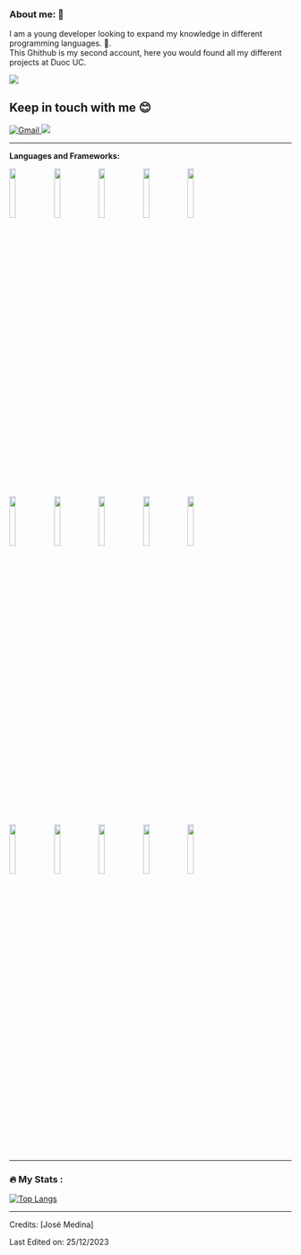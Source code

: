 ### About me: 👋
I am a young developer looking to expand my knowledge in different programming languages. :penguin:. 
<br />
This Ghithub is my second account, here you would found all my different projects at Duoc UC.

<a href="https://github.com/josemedina1">
<img src="https://img.shields.io/badge/First-account-blue" />
</a>

## Keep in touch with me 😊
<a href="mailto:medinavera.jose@gmail.com">
  <img src="https://img.shields.io/badge/gmail-E4405F?style=for-the-badge&logo=gmail&logoColor=white" alt="Gmail" />
</a>

<a href="https://www.linkedin.com/in/jos%C3%A9-medina-vera-8323a5b8/">
<img src="https://img.shields.io/badge/LinkedIn-0077B5?style=for-the-badge&logo=linkedin&logoColor=white" />
</a>


---

**Languages and Frameworks:**
<p>
  <code><img width="15%" src="https://www.vectorlogo.zone/logos/w3_html5/w3_html5-ar21.svg"></code>
  <code><img width="15%" src="https://www.vectorlogo.zone/logos/w3_css/w3_css-ar21.svg"></code>
  <code><img width="15%" src="https://www.vectorlogo.zone/logos/getbootstrap/getbootstrap-ar21.svg"></code>
  <code><img width="15%" src="https://www.vectorlogo.zone/logos/javascript/javascript-ar21.svg"></code>
  <code><img width="15%" src="https://www.vectorlogo.zone/logos/jquery/jquery-ar21.svg"></code>
    <br />
  <code><img width="15%" src="https://www.vectorlogo.zone/logos/python/python-ar21.svg"></code>
  <code><img width="15%" src="https://www.vectorlogo.zone/logos/djangoproject/djangoproject-ar21.svg"></code>
  <code><img width="15%" src="https://www.vectorlogo.zone/logos/java/java-ar21.svg"></code>
  <code><img width="15%" src="https://www.vectorlogo.zone/logos/angular/angular-ar21.svg"></code>
  <code><img width="15%" src="https://www.vectorlogo.zone/logos/ionicframework/ionicframework-ar21.svg"></code>
  <br />
  <code><img width="15%" src="https://www.vectorlogo.zone/logos/oracle/oracle-ar21.svg"></code>
  <code><img width="15%" src="https://www.vectorlogo.zone/logos/phpmyadmin/phpmyadmin-ar21.svg"></code>
  <code><img width="15%" src="https://www.vectorlogo.zone/logos/sqlite/sqlite-ar21.svg"></code>
  <code><img width="15%" src="https://www.vectorlogo.zone/logos/git-scm/git-scm-ar21.svg"></code>
  <code><img width="15%" src="https://www.vectorlogo.zone/logos/github/github-ar21.svg"></code>
</p>

---
<div >
  
  ### :fire: My Stats :
  [![Top Langs](https://github-readme-stats.vercel.app/api/top-langs/?username=joselechuga&layout=compact)](https://github.com/joselechuga/github-readme-stats)

</div>

---

Credits: [José Medina]

Last Edited on: 25/12/2023
